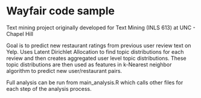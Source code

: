# Wayfair code sample

Text mining project originally developed for Text Mining (INLS 613) at UNC - Chapel Hill

Goal is to predict new restaurant ratings from previous user review text on Yelp. Uses Latent Dirichlet Allocation to find topic distributions for each review and then creates aggregated user level topic distributions. These topic distributions are then used as features in k-Nearest neighbor algorithm to predict new user/restaurant pairs.

Full analysis can be run from main_analysis.R which calls other files for each step of the analysis process.
